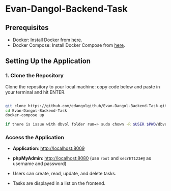 # Evan-Dangol-Backend-Task

## Prerequisites

- Docker: Install Docker from [here](https://docs.docker.com/get-docker/).
- Docker Compose: Install Docker Compose from [here](https://docs.docker.com/compose/install/).

## Setting Up the Application

### 1. Clone the Repository

Clone the repository to your local machine:
copy code below and paste in your terminal and hit ENTER.
```bash

git clone https://github.com/edangolgithub/Evan-Dangol-Backend-Task.git
cd Evan-Dangol-Backend-Task
docker-compose up

if there is issue with dbvol folder run=> sudo chown -R $USER $PWD/dbvol

```
### Access the Application

* **Application**: [http://localhost:8009](http://localhost:8009)

* **phpMyAdmin**: [http://localhost:8080](http://localhost:8080) (use `root` and `secrET123#@` as username and password)



* Users can create, read, update, and delete tasks.
* Tasks are displayed in a list on the frontend.


